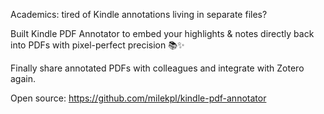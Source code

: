 Academics: tired of Kindle annotations living in separate files? 

Built Kindle PDF Annotator to embed your highlights & notes directly back into PDFs with pixel-perfect precision 📚✨

Finally share annotated PDFs with colleagues and integrate with Zotero again. 

Open source: https://github.com/milekpl/kindle-pdf-annotator